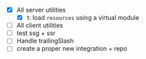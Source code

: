 - [x] All server utilities
  - [x] t: load `resources` using a virtual module
- [ ] All client utilities
- [ ] test ssg + ssr
- [ ] Handle trailingSlash
- [ ] create a proper new integration + repo